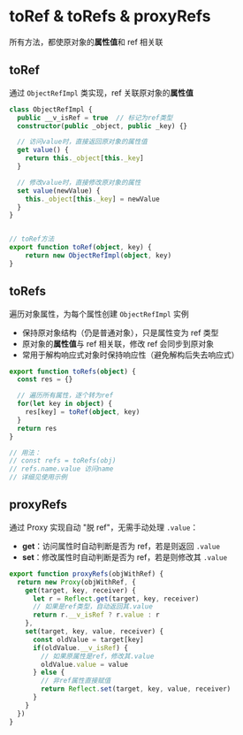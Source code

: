 # toRef & toRefs & proxyRefs
所有方法，都使原对象的**属性值**和 ref 相关联

## toRef
通过 `ObjectRefImpl` 类实现，ref 关联原对象的**属性值**
```ts
class ObjectRefImpl {
  public __v_isRef = true  // 标记为ref类型
  constructor(public _object, public _key) {}

  // 访问value时，直接返回原对象的属性值
  get value() {
    return this._object[this._key]
  }

  // 修改value时，直接修改原对象的属性
  set value(newValue) {
    this._object[this._key] = newValue
  }
}


// toRef方法
export function toRef(object, key) {
    return new ObjectRefImpl(object, key)
}

```

## toRefs
遍历对象属性，为每个属性创建 `ObjectRefImpl` 实例
 - 保持原对象结构（仍是普通对象），只是属性变为 ref 类型
 - 原对象的**属性值**与 ref 相关联，修改 ref 会同步到原对象
 - 常用于解构响应式对象时保持响应性（避免解构后失去响应式）
```ts
export function toRefs(object) {
  const res = {}

  // 遍历所有属性，逐个转为ref
  for(let key in object) {
    res[key] = toRef(object, key)
  }
  return res
}

// 用法：
// const refs = toRefs(obj)
// refs.name.value 访问name
// 详细见使用示例
```


## proxyRefs
通过 Proxy 实现自动 "脱 ref"，无需手动处理 `.value`：
 - **get**：访问属性时自动判断是否为 ref，若是则返回 `.value`
 - **set**：修改属性时自动判断是否为 ref，若是则修改其 `.value`
```ts
export function proxyRefs(objWithRef) {
  return new Proxy(objWithRef, {
    get(target, key, receiver) {
      let r = Reflect.get(target, key, receiver)
      // 如果是ref类型，自动返回其.value
      return r.__v_isRef ? r.value : r
    },
    set(target, key, value, receiver) {
      const oldValue = target[key]
      if(oldValue.__v_isRef) {
        // 如果原属性是ref，修改其.value
        oldValue.value = value
      } else {
        // 非ref属性直接赋值
        return Reflect.set(target, key, value, receiver)
      }
    }
  })
}
```